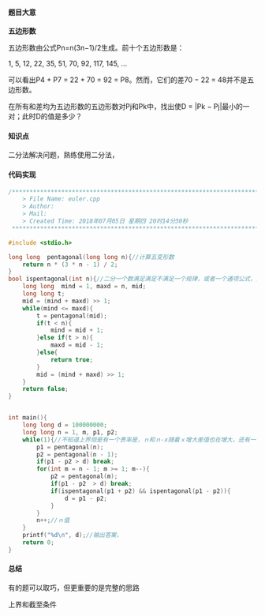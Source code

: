 #### 题目大意

**五边形数**

五边形数由公式Pn=n(3n−1)/2生成。前十个五边形数是：

1, 5, 12, 22, 35, 51, 70, 92, 117, 145, …

可以看出P4 + P7 = 22 + 70 = 92 = P8。然而，它们的差70 − 22 = 48并不是五边形数。

在所有和差均为五边形数的五边形数对Pj和Pk中，找出使D = |Pk − Pj|最小的一对；此时D的值是多少？



#### 知识点

二分法解决问题，熟练使用二分法，





#### 代码实现

````c++
/*************************************************************************
	> File Name: euler.cpp
	> Author:
	> Mail: 
	> Created Time: 2018年07月05日 星期四 20时14分30秒
 ************************************************************************/

#include <stdio.h>

long long  pentagonal(long long n){//计算五变形数
    return n * (3 * n - 1) / 2;
}
bool ispentagonal(int n){//二分一个数满足满足不满足一个规律，或者一个通项公式，要知，首先规律必须是单调的，其次必须知道界限，就是最大与最小值的n值//然后每次二分计算看是否满足，知道没有界限，表示不满足，则表示不满足这个规律
    long long  mind = 1, maxd = n, mid;
    long long t;
    mid = (mind + maxd) >> 1;
    while(mind <= maxd){
        t = pentagonal(mid);
        if(t < n){
            mind = mid + 1;
        }else if(t > n){
            maxd = mid - 1;
        }else{
            return true;
        }
        mid = (mind + maxd) >> 1;
    }
    return false;
}


int main(){
    long long d = 100000000;
    long long n = 1, m, p1, p2;
    while(1){//不知道上界但是有一个贵率是，ｎ和ｎ-x随着ｘ增大差值也在增大，还有一个就是可以确定一个截止调节就是当ｎ和n－１形成的五边形数的差大于我们已经求得的无边行数时，就没有必要向下求了，这个群可以用来判断形成循环条件，和截止条件，是２层循环，第一层就是设定ｎ的取值，第二层就是用来构成计算式子，f(n) - f(n -ｘ)的数开始是ｎ - 1,然后带入二分发判f(n) - f(n -ｘ)与f(n) + f(n -ｘ)是不是五变形数
        p1 = pentagonal(n);
        p2 = pentagonal(n - 1);
        if(p1 - p2 > d) break;
        for(int m = n - 1; m >= 1; m--){
            p2 = pentagonal(m);
            if(p1 - p2  > d) break;
            if(ispentagonal(p1 + p2) && ispentagonal(p1 - p2)){
                d = p1 - p2;
            }
        }
        n++;//ｎ值
    }
    printf("%d\n", d);//输出答案，
    return 0;
}

````





#### 总结

有的题可以取巧，但更重要的是完整的思路



上界和截至条件